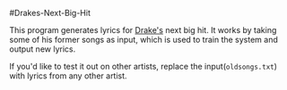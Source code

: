 #Drakes-Next-Big-Hit

This program generates lyrics for [Drake's](https://play.spotify.com/artist/3TVXtAsR1Inumwj472S9r4?play=true&utm_source=open.spotify.com&utm_medium=open) next big hit. It works by taking some of his former songs as input, which is used to train the system and output new lyrics. 

If you'd like to test it out on other artists, replace the input(`oldsongs.txt`) with lyrics from any other artist. 
